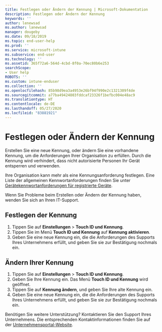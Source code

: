 ```yaml
---
title: Festlegen oder Ändern der Kennung | Microsoft-Dokumentation
description: Festlegen oder Ändern der Kennung
keywords: ''
author: lenewsad
ms.author: lanewsad
manager: dougeby
ms.date: 09/18/2019
ms.topic: end-user-help
ms.prod: ''
ms.service: microsoft-intune
ms.subservice: end-user
ms.technology: ''
ms.assetid: 365f72a6-564d-4cbd-8f0a-70ec80b6e253
searchScope:
- User help
ROBOTS: ''
ms.custom: intune-enduser
ms.collection: ''
ms.openlocfilehash: 85b98d9ea3a4953e26bf94f990e2c1321309f4de
ms.sourcegitcommit: a77ba49424803fddcaf23326f1befbc004e48ac9
ms.translationtype: HT
ms.contentlocale: de-DE
ms.lasthandoff: 05/27/2020
ms.locfileid: "83881921"
---
```

# <a name="set-or-change-your-passcode"></a>Festlegen oder Ändern der Kennung

Erstellen Sie eine neue Kennung, oder ändern Sie eine vorhandene Kennung, um die Anforderungen Ihrer Organisation zu erfüllen. Durch die Kennung wird verhindert, dass nicht autorisierte Personen Ihr Gerät entsperren und verwenden. 

Ihre Organisation kann mehr als eine Kennungsanforderung festlegen. Eine Liste der allgemeinen Kennwortanforderungen finden Sie unter [Gerätekennwortanforderungen für registrierte Geräte](password-does-not-meet-it-administrator-requirements.md).  

Wenn Sie Probleme beim Erstellen oder Ändern der Kennung haben, wenden Sie sich an Ihren IT-Support.  


## <a name="set-your-passcode"></a>Festlegen der Kennung

1. Tippen Sie auf **Einstellungen** > **Touch ID und Kennung**.
2. Tippen Sie im Menü **Touch ID und Kennung** auf **Kennung aktivieren**.
3. Geben Sie eine neue Kennung ein, die die Anforderungen des Supports Ihres Unternehmens erfüllt, und geben Sie sie zur Bestätigung nochmals ein.

## <a name="change-your-passcode"></a>Ändern Ihrer Kennung

1. Tippen Sie auf **Einstellungen** > **Touch ID und Kennung**.
2. Geben Sie Ihre Kennung ein. Das Menü **Touch ID und Kennung** wird geöffnet.
2. Tippen Sie auf **Kennung ändern**, und geben Sie Ihre alte Kennung ein.
3. Geben Sie eine neue Kennung ein, die die Anforderungen des Supports Ihres Unternehmens erfüllt, und geben Sie sie zur Bestätigung nochmals ein.

Benötigen Sie weitere Unterstützung? Kontaktieren Sie den Support Ihres Unternehmens. Die entsprechenden Kontaktinformationen finden Sie auf der [Unternehmensportal-Website](https://go.microsoft.com/fwlink/?linkid=2010980).
